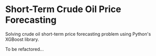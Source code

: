 # Short-Term Crude Oil Price Forecasting

Solving crude oil short-term price forecasting problem using Python's XGBoost library.


To be refactored...
